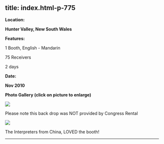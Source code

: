  title: index.html-p-775
----------------------------------------------------------

**Location:**

**Hunter Valley, New South Wales**

**Features:**

1 Booth, English - Mandarin

75 Receivers

2 days

**Date:**

**Nov 2010**

**Photo Gallery (click on picture to enlarge)**

[ ![ ](wp-content/uploads/2011/09/cacmsc10_1_s.jpg)](wp-content/uploads/2011/09/cacmsc10_1_l.jpg)

Please note this back drop was NOT provided by Congress Rental

[ ![  ](wp-content/uploads/2011/09/cacmsc10_2_s.jpg)](wp-content/uploads/2011/09/cacmsc10_2_l.jpg)

The Interpreters from China, LOVED the booth!




----------------------------------------------------------
